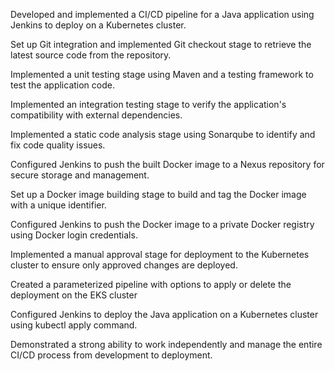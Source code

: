 Developed and implemented a CI/CD pipeline for a Java application using Jenkins to deploy on a Kubernetes cluster.

Set up Git integration and implemented Git checkout stage to retrieve the latest source code from the repository.

Implemented a unit testing stage using Maven and a testing framework to test the application code.

Implemented an integration testing stage to verify the application's compatibility with external dependencies.

Implemented a static code analysis stage using Sonarqube to identify and fix code quality issues.

Configured Jenkins to push the built Docker image to a Nexus repository for secure storage and management.

Set up a Docker image building stage to build and tag the Docker image with a unique identifier.

Configured Jenkins to push the Docker image to a private Docker registry using Docker login credentials.

Implemented a manual approval stage for deployment to the Kubernetes cluster to ensure only approved changes are deployed.

Created a parameterized pipeline with options to apply or delete the deployment on the EKS cluster

Configured Jenkins to deploy the Java application on a Kubernetes cluster using kubectl apply command.

Demonstrated a strong ability to work independently and manage the entire CI/CD process from development to deployment.

